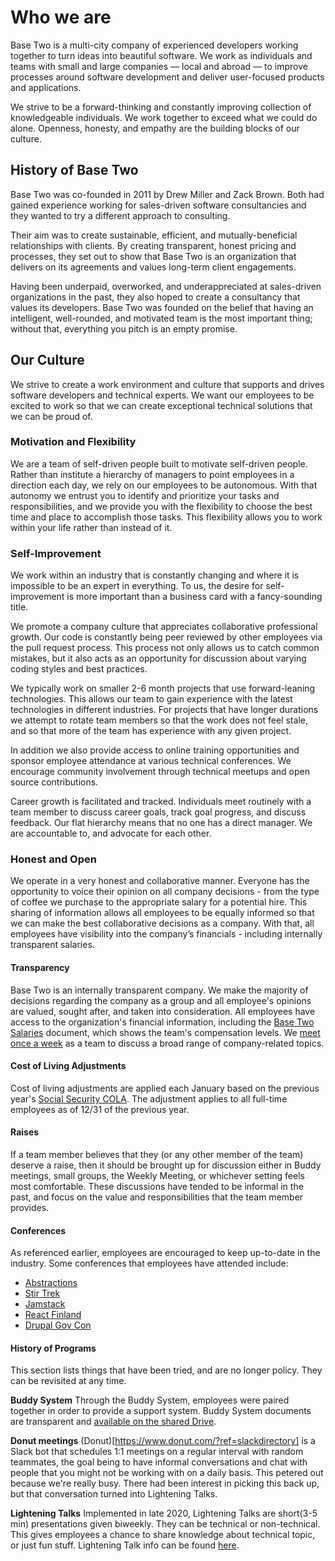 # Who we are

Base Two is a multi-city company of experienced developers working together to turn ideas into beautiful software. We work as individuals and teams with small and large companies — local and abroad — to improve processes around software development and deliver user-focused products and applications.

We strive to be a forward-thinking and constantly improving collection of knowledgeable individuals. We work together to exceed what we could do alone. Openness, honesty, and empathy are the building blocks of our culture.

## History of Base Two

Base Two was co-founded in 2011 by Drew Miller and Zack Brown. Both had gained experience working for sales-driven software consultancies and they wanted to try a different approach to consulting.

Their aim was to create sustainable, efficient, and mutually-beneficial relationships with clients. By creating transparent, honest pricing and processes, they set out to show that Base Two is an organization that delivers on its agreements and values long-term client engagements.

Having been underpaid, overworked, and underappreciated at sales-driven organizations in the past, they also hoped to create a consultancy that values its developers. Base Two was founded on the belief that having an intelligent, well-rounded, and motivated team is the most important thing; without that, everything you pitch is an empty promise.

## Our Culture

We strive to create a work environment and culture that supports and drives software developers and technical experts. We want our employees to be excited to work so that we can create exceptional technical solutions that we can be proud of.

### Motivation and Flexibility

We are a team of self-driven people built to motivate self-driven people. Rather than institute a hierarchy of managers to point employees in a direction each day, we rely on our employees to be autonomous. With that autonomy we entrust you to identify and prioritize your tasks and responsibilities, and we provide you with the flexibility to choose the best time and place to accomplish those tasks. This flexibility allows you to work within your life rather than instead of it.

### Self-Improvement

We work within an industry that is constantly changing and where it is impossible to be an expert in everything. To us, the desire for self-improvement is more important than a business card with a fancy-sounding title.

We promote a company culture that appreciates collaborative professional growth. Our code is constantly being peer reviewed by other employees via the pull request process. This process not only allows us to catch common mistakes, but it also acts as an opportunity for discussion about varying coding styles and best practices.

We typically work on smaller 2-6 month projects that use forward-leaning technologies. This allows our team to gain experience with the latest technologies in different industries. For projects that have longer durations we attempt to rotate team members so that the work does not feel stale, and so that more of the team has experience with any given project.

In addition we also provide access to online training opportunities and sponsor employee attendance at various technical conferences. We encourage community involvement through technical meetups and open source contributions.

Career growth is facilitated and tracked. Individuals meet routinely with a team member to discuss career goals, track goal progress, and discuss feedback. Our flat hierarchy means that no one has a direct manager. We are accountable to, and advocate for each other.

### Honest and Open

We operate in a very honest and collaborative manner. Everyone has the opportunity to voice their opinion on all company decisions - from the type of coffee we purchase to the appropriate salary for a potential hire. This sharing of information allows all employees to be equally informed so that we can make the best collaborative decisions as a company. With that, all employees have visibility into the company’s financials - including internally transparent salaries.

#### Transparency

Base Two is an internally transparent company. We make the majority of decisions regarding the company as a group and all employee's opinions are valued, sought after, and taken into consideration. All employees have access to the organization's financial information, including the [Base Two Salaries](https://b2io.slack.com/archives/C904HLD5L/p1516982712000070) document, which shows the team's compensation levels. We [meet once a week](./day-to-day.md#weekly-meeting) as a team to discuss a broad range of company-related topics.

#### Cost of Living Adjustments

Cost of living adjustments are applied each January based on the previous year's [Social Security COLA](https://www.ssa.gov/oact/cola/colaseries.html). The adjustment applies to all full-time employees as of 12/31 of the previous year.

#### Raises

If a team member believes that they (or any other member of the team) deserve a raise, then it should be brought up for discussion either in Buddy meetings, small groups, the Weekly Meeting, or whichever setting feels most comfortable. These discussions have tended to be informal in the past, and focus on the value and responsibilities that the team member provides.

#### Conferences

As referenced earlier, employees are encouraged to keep up-to-date in the industry. Some conferences that employees have attended include:

- [Abstractions](https://abstractions.io/)
- [Stir Trek](https://stirtrek.com/)
- [Jamstack](https://jamstackconf.com/)
- [React Finland](https://react-finland.fi/)
- [Drupal Gov Con](https://www.drupalgovcon.org/)

#### History of Programs

This section lists things that have been tried, and are no longer policy. They can be revisited at any time.

<strong>Buddy System</strong>
Through the Buddy System, employees were paired together in order to provide a support system. Buddy System documents are transparent and [available on the shared Drive](https://b2io.slack.com/archives/C904HLD5L/p1516982662000944).

<strong>Donut meetings</strong>
(Donut)[https://www.donut.com/?ref=slackdirectory] is a Slack bot that schedules 1:1 meetings on a regular interval with random teammates, the goal being to have informal conversations and chat with people that you might not be working with on a daily basis. This petered out because we're really busy. There had been interest in picking this back up, but that conversation turned into Lightening Talks.

<strong>Lightening Talks</strong>
Implemented in late 2020, Lightening Talks are short(3-5 min) presentations given biweekly. They can be technical or non-technical. This gives employees a chance to share knowledge about technical topic, or just fun stuff. Lightening Talk info can be found [here](https://drive.google.com/drive/folders/1ozg74kY_kEdRyTWFkE-Gttj0_MrOeCIG?usp=sharing).

